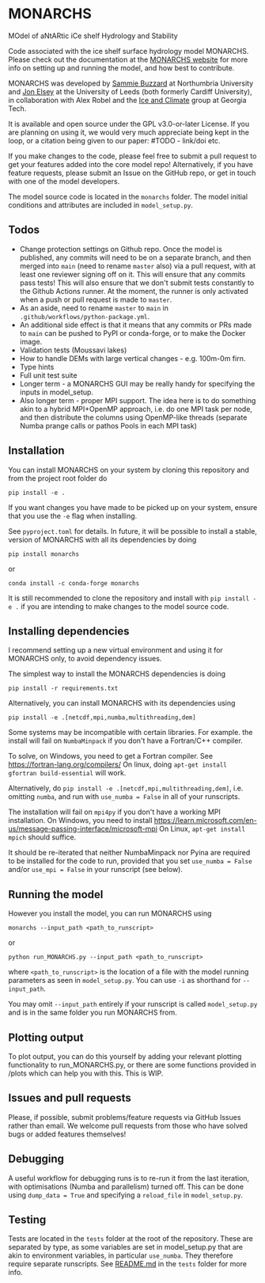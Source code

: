 # MONARCHS

MOdel of aNtARtic iCe shelf Hydrology and Stability 

Code associated with the ice shelf surface hydrology model MONARCHS. Please check out the documentation at the
[MONARCHS website](https://monarchs-ice.github.io/monarchs) for more info on setting up and running the model, and how best to contribute.

MONARCHS was developed by [Sammie Buzzard](https://www.northumbria.ac.uk/about-us/our-staff/b/sammie-buzzard/) at Northumbria University and [Jon Elsey](https://profiles.cardiff.ac.uk/staff/elseyj1) at the University of 
Leeds (both formerly Cardiff University), in collaboration with Alex Robel and the [Ice and Climate](https://iceclimate.eas.gatech.edu/) group at 
Georgia Tech.

It is available and open source under the GPL v3.0-or-later License. If you are planning on using it, we would very much
appreciate being kept in the loop, or a citation being given to our paper: #TODO - link/doi etc. 

If you make changes to the code, please feel free to submit a pull request to get your features added into the core model repo!
Alternatively, if you have feature requests, please submit an Issue on the GitHub repo, or get in touch with one of the
model developers.

The model source code is located in the `monarchs` folder. The model initial conditions and attributes are included 
in `model_setup.py`. 

Todos
-----
- Change protection settings on Github repo. Once the model is published, any commits will need to be on a separate
branch, and then merged into `main` (need to rename `master` also) via a pull request, with at least one reviewer
signing off on it. This will ensure that any commits pass tests! This will also ensure that we don't submit tests 
constantly to the Github Actions runner. At the moment, the runner is only activated when a push or pull request
is made to `master`.
- As an aside, need to rename `master` to `main` in `.github/workflows/python-package.yml`.
- An additional side effect is that it means that any commits or PRs made to `main` can be pushed to PyPI or 
conda-forge, or to make the Docker image. 
- Validation tests (Moussavi lakes)
- How to handle DEMs with large vertical changes - e.g. 100m-0m firn.
- Type hints 
- Full unit test suite
- Longer term - a MONARCHS GUI may be really handy for specifying the inputs in model_setup.
- Also longer term - proper MPI support. The idea here is to do something akin to a hybrid MPI+OpenMP approach,
i.e. do one MPI task per node, and then distribute the columns using OpenMP-like threads (separate Numba prange calls
or pathos Pools in each MPI task)

Installation
------------
You can install MONARCHS on your system by cloning this repository and from the project root folder do

`pip install -e .`

If you want changes you have made to be picked up on your system, ensure that you use the `-e` flag when installing.

See `pyproject.toml` for details.
In future, it will be possible to install a stable, version of MONARCHS with all its dependencies by doing 

`pip install monarchs`

or 

`conda install -c conda-forge monarchs`

It is still recommended to clone the repository and install with `pip install -e .` if you are intending to make 
changes to the model source code.

## Installing dependencies
I recommend setting up a new virtual environment and using it for MONARCHS only, to avoid dependency issues.

The simplest way to install the MONARCHS dependencies is doing

`pip install -r requirements.txt`

Alternatively, you can install MONARCHS with its dependencies using 

`pip install -e .[netcdf,mpi,numba,multithreading,dem]`

Some systems may be incompatible with certain libraries. For example. the install will fail on ```NumbaMinpack```
if you don't have a Fortran/C++ compiler. 

To solve, on Windows, you need to get a Fortran compiler. See https://fortran-lang.org/compilers/
On linux, doing ```apt-get install gfortran build-essential``` will work.

Alternatively, do
`pip install -e .[netcdf,mpi,multithreading,dem]`, i.e. omitting `numba`, and run with `use_numba = False` in all 
of your runscripts.

The installation will fail on ```mpi4py``` if you don't have a working MPI installation. On Windows, you need to install
https://learn.microsoft.com/en-us/message-passing-interface/microsoft-mpi
On Linux, ```apt-get install mpich``` should suffice.

It should be re-iterated that neither NumbaMinpack nor Pyina are required to be installed for the code to run, 
provided that you set ```use_numba = False``` and/or ```use_mpi = False``` in your runscript (see below).


Running the model
-----------------
However you install the model, you can run MONARCHS using

`monarchs --input_path <path_to_runscript>`

or 

`python run_MONARCHS.py --input_path <path_to_runscript>`

where `<path_to_runscript>` is the location of a file with the model running parameters as seen in `model_setup.py`.
You can use `-i` as shorthand for `--input_path`. 

You may omit `--input_path` entirely if your runscript is called `model_setup.py` and is in the same folder you run 
MONARCHS from.



## Plotting output

To plot output, you can do this yourself by adding your relevant plotting functionality to run_MONARCHS.py, 
or there are some functions provided in /plots which can help you with this. This is WIP.

## Issues and pull requests
Please, if possible, submit problems/feature requests via GitHub Issues rather than email.
We welcome pull requests from those who have solved bugs or added features themselves!

## Debugging

A useful workflow for debugging runs is to re-run it from the last iteration, with optimisations (Numba and parallelism) 
turned off. This can be done using ```dump_data = True``` and specifying a ```reload_file``` in ```model_setup.py```. 

## Testing

Tests are located in the `tests` folder at the root of the repository. These are separated by type, as some variables 
are set in model_setup.py that are akin to environment variables, in particular `use_numba`. They therefore require
separate runscripts. See [README.md](tests/README.md) in the `tests` folder for more info.
